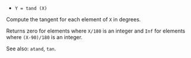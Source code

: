 * `Y = tand (X)`

Compute the tangent for each element of `X` in degrees.

Returns zero for elements where `X/180` is an integer and `Inf` for
elements where `(X-90)/180` is an integer.

See also: `atand`, `tan`.
